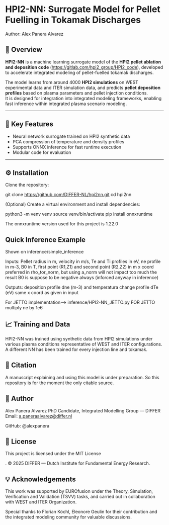 # HPI2-NN: Surrogate Model for Pellet Fuelling in Tokamak Discharges


Author: Alex Panera Alvarez


## 🧩 Overview

**HPI2-NN** is a machine learning surrogate model of the **HPI2 pellet ablation and deposition code** (https://gitlab.com/hpi2_group/HPI2_code), developed to accelerate integrated modeling of pellet-fuelled tokamak discharges.

The model learns from around 4000 **HPI2 simulations** on WEST experimental data and ITER simulation data, and predicts **pellet deposition profiles** based on plasma parameters and pellet injection conditions.  
It is designed for integration into integrated modeling frameworks, enabling fast inference within integrated plasma scenario modeling.

---


## 🚀 Key Features

- Neural network surrogate trained on HPI2 synthetic data  
- PCA compression of temperature and density profiles  
- Supports ONNX inference for fast runtime execution  
- Modular code for evaluation  


---

## ⚙️ Installation

Clone the repository:

git clone https://github.com/DIFFER-NL/hpi2nn.git
cd hpi2nn

(Optional) Create a virtual environment and install dependencies:

python3 -m venv venv
source venv/bin/activate
pip install onnxruntime

The onnxruntime version used for this project is 1.22.0

## Quick Inference Example

Shown on inference/simple_inference

Inputs: Pellet radius in m, velocity in m/s, Te and Ti profiles in eV, ne profile in m-3, B0 in T, first point (R1,Z1) and second point (R2,Z2) in m
x coord preferred in rho_tor_norm, but using a_norm will not impact too much the result 
B0 is suppose to be negative always (inforced anyway in inference)

Outputs: deposition profile dne (m-3) and temperatura change profile dTe (eV) same x coord as given in input

For JETTO implementation--> inference/HPI2-NN_JETTO.py
FOR JETTO multiply ne by 1e6


## 📈 Training and Data

HPI2-NN was trained using synthetic data from HPI2 simulations under various plasma conditions representative of WEST and ITER configurations.
A different NN has been trained for every injection line and tokamak.


## 📘 Citation

A manuscript explaining and using this model is under preparation. So this repository is for the moment the only citable source.

## 👤 Author

Alex Panera Alvarez
PhD Candidate, Integrated Modelling Group — DIFFER
Email: a.paneraalvarez@differ.nl

GitHub: @alexpanera

## 📜 License

This project is licensed under the MIT License

.
© 2025 DIFFER — Dutch Institute for Fundamental Energy Research.

## 💡 Acknowledgements

This work was supported by EUROfusion under the Theory, Simulation, Verification and Validation (TSVV) tasks,
and carried out in collaboration with WEST and ITER Organization.

Special thanks to Florian Köchl, Eleonore Geulin for their contribution and the integrated modeling community for valuable discussions.
